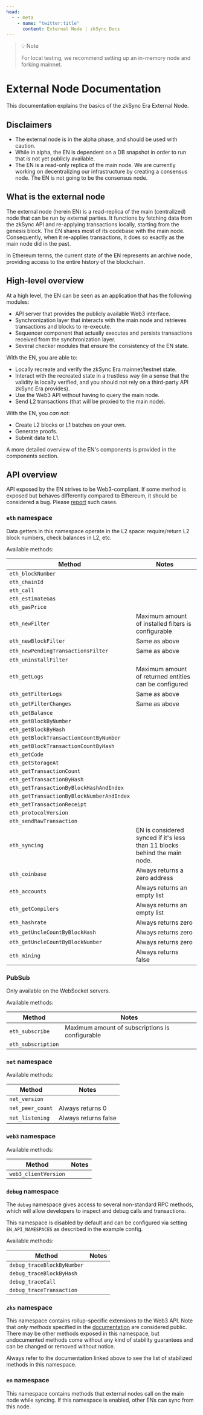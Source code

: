 ```yaml
---
head:
  - - meta
    - name: "twitter:title"
      content: External Node | zkSync Docs
---
```


> 💡 Note
>
> For local testing, we recommend setting up an in-memory node and forking mainnet.

# External Node Documentation

This documentation explains the basics of the zkSync Era External Node.

## Disclaimers

- The external node is in the alpha phase, and should be used with caution.
- While in alpha, the EN is dependent on a DB snapshot in order to run that is not yet publicly available.
- The EN is a read-only replica of the main node. We are currently working on decentralizing our infrastructure by
  creating a consensus node. The EN is not going to be the consensus node.

## What is the external node

The external node (herein EN) is a read-replica of the main (centralized) node that can be run by external parties. It
functions by fetching data from the zkSync API and re-applying transactions locally, starting from the genesis block.
The EN shares most of its codebase with the main node. Consequently, when it re-applies transactions, it does so exactly
as the main node did in the past.

In Ethereum terms, the current state of the EN represents an archive node, providing access to the entire history of the
blockchain.

## High-level overview

At a high level, the EN can be seen as an application that has the following modules:

- API server that provides the publicly available Web3 interface.
- Synchronization layer that interacts with the main node and retrieves transactions and blocks to re-execute.
- Sequencer component that actually executes and persists transactions received from the synchronization layer.
- Several checker modules that ensure the consistency of the EN state.

With the EN, you are able to:

- Locally recreate and verify the zkSync Era mainnet/testnet state.
- Interact with the recreated state in a trustless way (in a sense that the validity is locally verified, and you should
  not rely on a third-party API zkSync Era provides).
- Use the Web3 API without having to query the main node.
- Send L2 transactions (that will be proxied to the main node).

With the EN, you _can not_:

- Create L2 blocks or L1 batches on your own.
- Generate proofs.
- Submit data to L1.

A more detailed overview of the EN's components is provided in the components section.

## API overview

API exposed by the EN strives to be Web3-compliant. If some method is exposed but behaves differently compared to
Ethereum, it should be considered a bug. Please [report][contact_us] such cases.

[contact_us]: https://zksync.io/contact

### `eth` namespace

Data getters in this namespace operate in the L2 space: require/return L2 block numbers, check balances in L2, etc.

Available methods:

| Method                                    | Notes                                                                     |
| ----------------------------------------- | ------------------------------------------------------------------------- |
| `eth_blockNumber`                         |                                                                           |
| `eth_chainId`                             |                                                                           |
| `eth_call`                                |                                                                           |
| `eth_estimateGas`                         |                                                                           |
| `eth_gasPrice`                            |                                                                           |
| `eth_newFilter`                           | Maximum amount of installed filters is configurable                       |
| `eth_newBlockFilter`                      | Same as above                                                             |
| `eth_newPendingTransactionsFilter`        | Same as above                                                             |
| `eth_uninstallFilter`                     |                                                                           |
| `eth_getLogs`                             | Maximum amount of returned entities can be configured                     |
| `eth_getFilterLogs`                       | Same as above                                                             |
| `eth_getFilterChanges`                    | Same as above                                                             |
| `eth_getBalance`                          |                                                                           |
| `eth_getBlockByNumber`                    |                                                                           |
| `eth_getBlockByHash`                      |                                                                           |
| `eth_getBlockTransactionCountByNumber`    |                                                                           |
| `eth_getBlockTransactionCountByHash`      |                                                                           |
| `eth_getCode`                             |                                                                           |
| `eth_getStorageAt`                        |                                                                           |
| `eth_getTransactionCount`                 |                                                                           |
| `eth_getTransactionByHash`                |                                                                           |
| `eth_getTransactionByBlockHashAndIndex`   |                                                                           |
| `eth_getTransactionByBlockNumberAndIndex` |                                                                           |
| `eth_getTransactionReceipt`               |                                                                           |
| `eth_protocolVersion`                     |                                                                           |
| `eth_sendRawTransaction`                  |                                                                           |
| `eth_syncing`                             | EN is considered synced if it's less than 11 blocks behind the main node. |
| `eth_coinbase`                            | Always returns a zero address                                             |
| `eth_accounts`                            | Always returns an empty list                                              |
| `eth_getCompilers`                        | Always returns an empty list                                              |
| `eth_hashrate`                            | Always returns zero                                                       |
| `eth_getUncleCountByBlockHash`            | Always returns zero                                                       |
| `eth_getUncleCountByBlockNumber`          | Always returns zero                                                       |
| `eth_mining`                              | Always returns false                                                      |

### PubSub

Only available on the WebSocket servers.

Available methods:

| Method             | Notes                                           |
| ------------------ | ----------------------------------------------- |
| `eth_subscribe`    | Maximum amount of subscriptions is configurable |
| `eth_subscription` |                                                 |

### `net` namespace

Available methods:

| Method           | Notes                |
| ---------------- | -------------------- |
| `net_version`    |                      |
| `net_peer_count` | Always returns 0     |
| `net_listening`  | Always returns false |

### `web3` namespace

Available methods:

| Method               | Notes |
| -------------------- | ----- |
| `web3_clientVersion` |       |

### `debug` namespace

The `debug` namespace gives access to several non-standard RPC methods, which will allow developers to inspect and debug
calls and transactions.

This namespace is disabled by default and can be configured via setting `EN_API_NAMESPACES` as described in the example config.

Available methods:

| Method                     | Notes |
| -------------------------- | ----- |
| `debug_traceBlockByNumber` |       |
| `debug_traceBlockByHash`   |       |
| `debug_traceCall`          |       |
| `debug_traceTransaction`   |       |

### `zks` namespace

This namespace contains rollup-specific extensions to the Web3 API. Note that _only methods_ specified in the
[documentation][zks_docs] are considered public. There may be other methods exposed in this namespace, but undocumented
methods come without any kind of stability guarantees and can be changed or removed without notice.

Always refer to the documentation linked above to see the list of stabilized methods in this namespace.

[zks_docs]: https://docs.zksync.io/api/api.html#zksync-specific-json-rpc-methods

### `en` namespace

This namespace contains methods that external nodes call on the main node while syncing. If this namespace is enabled,
other ENs can sync from this node.
